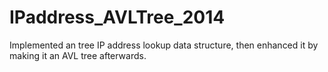 IPaddress_AVLTree_2014
======================

Implemented an tree IP address lookup data structure, then enhanced it by making it an AVL tree afterwards.
